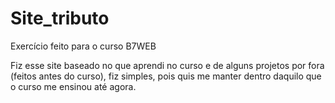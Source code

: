 # Site_tributo
Exercício feito para o curso B7WEB 

Fiz esse site baseado no que aprendi 
no curso e de alguns projetos por fora (feitos antes do curso), 
fiz simples, pois quis me manter dentro daquilo que o curso me ensinou até agora. 
